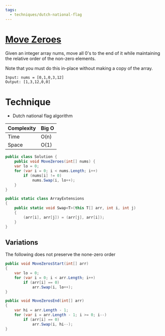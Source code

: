 ```yaml
---
tags:
  - techniques/dutch-national-flag
---
```


# [Move Zeroes](https://leetcode.com/problems/move-zeroes/description/)

Given an integer array nums, move all 0's to the end of it while maintaining the relative order of the non-zero elements.

Note that you must do this in-place without making a copy of the array.

```
Input: nums = [0,1,0,3,12]
Output: [1,3,12,0,0]
```

# Technique

- Dutch national flag algorithm

| Complexity | Big O |
|------------|-------|
| Time       | O(n)  |
| Space      | O(1)  |

```csharp
public class Solution {
    public void MoveZeroes(int[] nums) {
    var lo = 0;
    for (var i = 0; i < nums.Length; i++)
        if (nums[i] != 0)
            nums.Swap(i, lo++);
    }
}

public static class ArrayExtensions
{
    public static void Swap<T>(this T[] arr, int i, int j)
    {
        (arr[i], arr[j]) = (arr[j], arr[i]);
    }
}
```

## Variations

The following does not preserve the none-zero order

```csharp
public void MoveZerosStart(int[] arr)
{
    var lo = 0;
    for (var i = 0; i < arr.Length; i++)
        if (arr[i] == 0)
            arr.Swap(i, lo++);
}

public void MoveZerosEnd(int[] arr)
{
    var hi = arr.Length - 1;
    for (var i = arr.Length - 1; i >= 0; i--)
        if (arr[i] == 0)
            arr.Swap(i, hi--);
}
```

